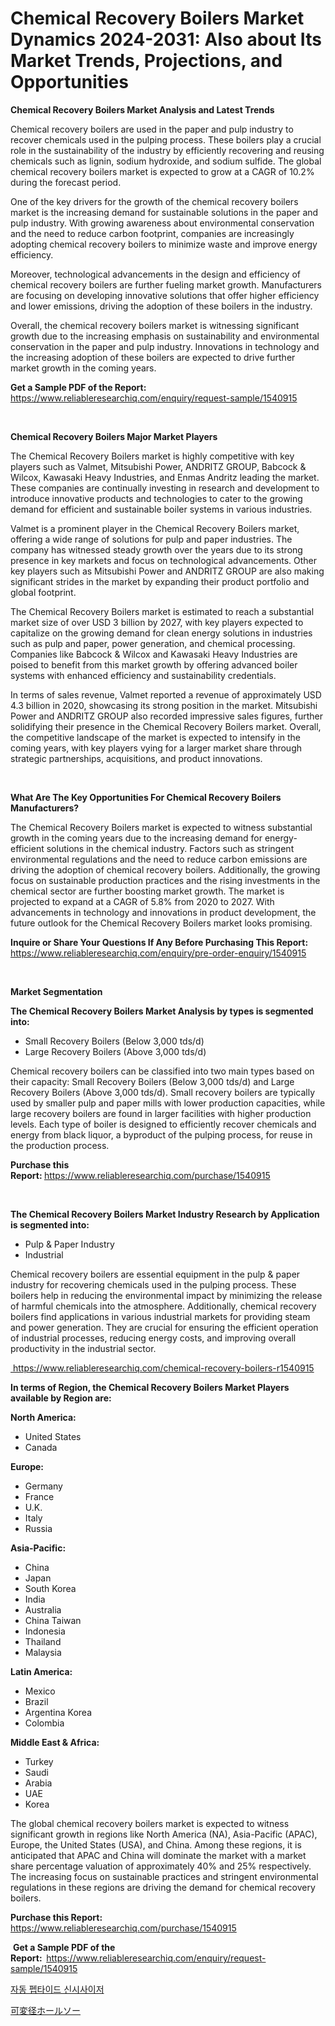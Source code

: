 <p><h1>Chemical Recovery Boilers Market Dynamics 2024-2031: Also about Its Market Trends, Projections, and Opportunities</h1></p><p><strong>Chemical Recovery Boilers Market Analysis and Latest Trends</strong></p>
<p><p>Chemical recovery boilers are used in the paper and pulp industry to recover chemicals used in the pulping process. These boilers play a crucial role in the sustainability of the industry by efficiently recovering and reusing chemicals such as lignin, sodium hydroxide, and sodium sulfide. The global chemical recovery boilers market is expected to grow at a CAGR of 10.2% during the forecast period.</p><p>One of the key drivers for the growth of the chemical recovery boilers market is the increasing demand for sustainable solutions in the paper and pulp industry. With growing awareness about environmental conservation and the need to reduce carbon footprint, companies are increasingly adopting chemical recovery boilers to minimize waste and improve energy efficiency.</p><p>Moreover, technological advancements in the design and efficiency of chemical recovery boilers are further fueling market growth. Manufacturers are focusing on developing innovative solutions that offer higher efficiency and lower emissions, driving the adoption of these boilers in the industry.</p><p>Overall, the chemical recovery boilers market is witnessing significant growth due to the increasing emphasis on sustainability and environmental conservation in the paper and pulp industry. Innovations in technology and the increasing adoption of these boilers are expected to drive further market growth in the coming years.</p></p>
<p><strong>Get a Sample PDF of the Report:&nbsp;</strong> <a href="https://www.reliableresearchiq.com/enquiry/request-sample/1540915">https://www.reliableresearchiq.com/enquiry/request-sample/1540915</a></p>
<p>&nbsp;</p>
<p><strong>Chemical Recovery Boilers Major Market Players</strong></p>
<p><p>The Chemical Recovery Boilers market is highly competitive with key players such as Valmet, Mitsubishi Power, ANDRITZ GROUP, Babcock & Wilcox, Kawasaki Heavy Industries, and Enmas Andritz leading the market. These companies are continually investing in research and development to introduce innovative products and technologies to cater to the growing demand for efficient and sustainable boiler systems in various industries.</p><p>Valmet is a prominent player in the Chemical Recovery Boilers market, offering a wide range of solutions for pulp and paper industries. The company has witnessed steady growth over the years due to its strong presence in key markets and focus on technological advancements. Other key players such as Mitsubishi Power and ANDRITZ GROUP are also making significant strides in the market by expanding their product portfolio and global footprint.</p><p>The Chemical Recovery Boilers market is estimated to reach a substantial market size of over USD 3 billion by 2027, with key players expected to capitalize on the growing demand for clean energy solutions in industries such as pulp and paper, power generation, and chemical processing. Companies like Babcock & Wilcox and Kawasaki Heavy Industries are poised to benefit from this market growth by offering advanced boiler systems with enhanced efficiency and sustainability credentials.</p><p>In terms of sales revenue, Valmet reported a revenue of approximately USD 4.3 billion in 2020, showcasing its strong position in the market. Mitsubishi Power and ANDRITZ GROUP also recorded impressive sales figures, further solidifying their presence in the Chemical Recovery Boilers market. Overall, the competitive landscape of the market is expected to intensify in the coming years, with key players vying for a larger market share through strategic partnerships, acquisitions, and product innovations.</p></p>
<p>&nbsp;</p>
<p><strong>What Are The Key Opportunities For Chemical Recovery Boilers Manufacturers?</strong></p>
<p><p>The Chemical Recovery Boilers market is expected to witness substantial growth in the coming years due to the increasing demand for energy-efficient solutions in the chemical industry. Factors such as stringent environmental regulations and the need to reduce carbon emissions are driving the adoption of chemical recovery boilers. Additionally, the growing focus on sustainable production practices and the rising investments in the chemical sector are further boosting market growth. The market is projected to expand at a CAGR of 5.8% from 2020 to 2027. With advancements in technology and innovations in product development, the future outlook for the Chemical Recovery Boilers market looks promising.</p></p>
<p><strong>Inquire or Share Your Questions If Any Before Purchasing This Report:</strong> <a href="https://www.reliableresearchiq.com/enquiry/pre-order-enquiry/1540915">https://www.reliableresearchiq.com/enquiry/pre-order-enquiry/1540915</a></p>
<p>&nbsp;</p>
<p><strong>Market Segmentation</strong></p>
<p><strong>The Chemical Recovery Boilers Market Analysis by types is segmented into:</strong></p>
<p><ul><li>Small Recovery Boilers (Below 3,000 tds/d)</li><li>Large Recovery Boilers (Above 3,000 tds/d)</li></ul></p>
<p><p>Chemical recovery boilers can be classified into two main types based on their capacity: Small Recovery Boilers (Below 3,000 tds/d) and Large Recovery Boilers (Above 3,000 tds/d). Small recovery boilers are typically used by smaller pulp and paper mills with lower production capacities, while large recovery boilers are found in larger facilities with higher production levels. Each type of boiler is designed to efficiently recover chemicals and energy from black liquor, a byproduct of the pulping process, for reuse in the production process.</p></p>
<p><strong>Purchase this Report:&nbsp;</strong><a href="https://www.reliableresearchiq.com/purchase/1540915">https://www.reliableresearchiq.com/purchase/1540915</a></p>
<p>&nbsp;</p>
<p><strong>The Chemical Recovery Boilers Market Industry Research by Application is segmented into:</strong></p>
<p><ul><li>Pulp & Paper Industry</li><li>Industrial</li></ul></p>
<p><p>Chemical recovery boilers are essential equipment in the pulp & paper industry for recovering chemicals used in the pulping process. These boilers help in reducing the environmental impact by minimizing the release of harmful chemicals into the atmosphere. Additionally, chemical recovery boilers find applications in various industrial markets for providing steam and power generation. They are crucial for ensuring the efficient operation of industrial processes, reducing energy costs, and improving overall productivity in the industrial sector.</p></p>
<p><a href="https://www.reliableresearchiq.com/chemical-recovery-boilers-r1540915">&nbsp;https://www.reliableresearchiq.com/chemical-recovery-boilers-r1540915</a></p>
<p><strong>In terms of Region, the Chemical Recovery Boilers Market Players available by Region are:</strong></p>
<p>
    <p> <strong> North America: </strong>
        <ul>
            <li>United States</li>
            <li>Canada</li>
        </ul>
        </p> 
    <p> <strong> Europe: </strong>
        <ul>
            <li>Germany</li>
            <li>France</li>
            <li>U.K.</li>
            <li>Italy</li>
            <li>Russia</li>
        </ul>
        </p> 
    <p> <strong> Asia-Pacific: </strong>
        <ul>
            <li>China</li>
            <li>Japan</li>
            <li>South Korea</li>
            <li>India</li>
            <li>Australia</li>
            <li>China Taiwan</li>
            <li>Indonesia</li>
            <li>Thailand</li>
            <li>Malaysia</li>
        </ul>
        </p> 
    <p> <strong> Latin America: </strong>
        <ul>
            <li>Mexico</li>
            <li>Brazil</li>
            <li>Argentina Korea</li>
            <li>Colombia</li>
        </ul>
        </p> 
    <p> <strong> Middle East & Africa: </strong>
        <ul>
            <li>Turkey</li>
            <li>Saudi</li>
            <li>Arabia</li>
            <li>UAE</li>
            <li>Korea</li>
        </ul>
    </p>
    </p>
<p><p>The global chemical recovery boilers market is expected to witness significant growth in regions like North America (NA), Asia-Pacific (APAC), Europe, the United States (USA), and China. Among these regions, it is anticipated that APAC and China will dominate the market with a market share percentage valuation of approximately 40% and 25% respectively. The increasing focus on sustainable practices and stringent environmental regulations in these regions are driving the demand for chemical recovery boilers.</p></p>
<p><strong>Purchase this Report: </strong><a href="https://www.reliableresearchiq.com/purchase/1540915">https://www.reliableresearchiq.com/purchase/1540915</a></p>
<p>&nbsp;<strong>Get a Sample PDF of the Report:&nbsp;&nbsp;</strong><a href="https://www.reliableresearchiq.com/enquiry/request-sample/1540915">https://www.reliableresearchiq.com/enquiry/request-sample/1540915</a></p>
<p><strong></strong></p>
<p><p><a href="https://github.com/hxzi07639916/Market-Research-Report-List-3/blob/main/557518447243.md">자동 펩타이드 신시사이저</a></p><p><a href="https://github.com/ihabdkwlxs948/Market-Research-Report-List-3/blob/main/868454836747.md">可変径ホールソー</a></p></p>